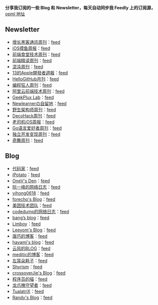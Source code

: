 **分享我订阅的一些 Blog 和 Newsletter，每天自动同步我 Feedly 上的订阅源，**[opml 地址](https://github.com/superleeyom/my-feed-OPML/blob/master/feed.opml)

Newsletter
----------
- [增长黑客通讯周刊](https://us6.campaign-archive.com/feed?u=e4582460499f4aadae1a90e2b&id=d2c14f8a94)：[feed](https://us6.campaign-archive.com/feed?u=e4582460499f4aadae1a90e2b&id=d2c14f8a94)
- [iOS摸鱼周报](https://zhangferry.com/)：[feed](https://zhangferry.com/atom.xml)
- [前端食堂技术周刊](https://github.com/Geekhyt/weekly/issues)：[feed](https://rsshub.app/github/issue/Geekhyt/weekly)
- [前端精读周刊](https://github.com/ascoders/weekly/releases)：[feed](https://github.com/ascoders/weekly/releases.atom)
- [混沌周刊](https://weekly.love)：[feed](https://weekly.love/feed/atom/)
- [13的Apple開發者週報](https://ethanhuang13.substack.com)：[feed](https://ethanhuang13.substack.com/feed/)
- [HelloGitHub月刊](https://hellogithub.com)：[feed](https://hellogithub.com/rss)
- [编程狂人周刊](https://www.tuicool.com/mags)：[feed](http://www.tuicool.com/mags/rss_programming.rss)
- [阿里云前端技术周刊](https://github.com/aliyunfe/weekly/releases)：[feed](https://github.com/aliyunfe/weekly/releases.atom)
- [GeekPlux Lab](https://geekplux.zhubai.love/)：[feed](https://rsshub.app/zhubai/geekplux)
- [Newlearnerの自留地](https://t.me/s/NewlearnerChannel)：[feed](https://rsshub.app/telegram/channel/NewlearnerChannel)
- [野生架构师周刊](http://weekly.codelc.com/)：[feed](http://weekly.codelc.com/?format=rss)
- [DecoHack周刊](https://decohack.zhubai.love/)：[feed](https://rsshub.app/zhubai/decohack)
- [老司机iOS周报](https://github.com/SwiftOldDriver/iOS-Weekly/releases)：[feed](https://github.com/SwiftOldDriver/iOS-Weekly/releases.atom)
- [Go语言爱好者周刊](https://studygolang.com/go/weekly)：[feed](https://rsshub.app/go-weekly)
- [独立开发变现周刊](https://www.ezindie.com/weekly)：[feed](https://www.ezindie.com/feed/rss.xml)
- [奇舞周刊](https://weekly.75.team)：[feed](https://weekly.75.team/rss)

Blog
----
- [代码家](https://daimajia.com)：[feed](https://daimajia.com/feed)
- [iPotato](https://ipotato.me)：[feed](http://ipotato.me/feed)
- [OneV's Den](https://onevcat.com)：[feed](http://www.onevcat.com/rss/)
- [阮一峰的网络日志](http://www.ruanyifeng.com/blog/)：[feed](http://feeds.feedburner.com/ruanyifeng)
- [yihong0618](https://github.com/yihong0618/gitblog)：[feed](https://raw.githubusercontent.com/yihong0618/gitblog/master/feed.xml)
- [forecho's Blog](https://blog.forecho.com/)：[feed](http://blog.forecho.com/atom.xml)
- [美团技术团队](https://tech.meituan.com/feed/)：[feed](https://rsshub.app/meituan/tech/home)
- [codedump的网络日志](https://www.codedump.info/)：[feed](https://www.codedump.info/index.xml)
- [bang’s blog](http://blog.cnbang.net)：[feed](http://feeds.feedburner.com/webbang)
- [Limboy](https://limboy.me)：[feed](https://limboy.me/index.xml)
- [Leeyom's Blog](https://github.com/superleeyom/blog)：[feed](https://raw.githubusercontent.com/superleeyom/blog/master/feed.xml)
- [唐巧的博客](https://blog.devtang.com/)：[feed](http://blog.devtang.com/atom.xml)
- [hayami's blog](https://hayami-blog.typlog.io/)：[feed](https://hayami-blog.typlog.io/feed.xml)
- [云风的BLOG](https://blog.codingnow.com/)：[feed](http://blog.codingnow.com/atom.xml)
- [meditic的博客](https://meditic.com)：[feed](https://meditic.com/feed)
- [左耳朵耗子](https://coolshell.cn)：[feed](http://coolshell.cn/feed)
- [Shyrism](https://shyrz.me/)：[feed](https://shyrz.me/rss/)
- [crossoverJie's Blog](http://crossoverjie.top/)：[feed](https://crossoverjie.top/atom.xml)
- [程序员的喵](http://catcoding.me/)：[feed](https://catcoding.me/atom.xml)
- [龙爪槐守望者](http://www.ftium4.com/)：[feed](http://www.ftium4.com/rss.xml)
- [TualatriX](http://imtx.me/)：[feed](http://imtx.me/feed/latest/)
- [Randy's Blog](https://lutaonan.com/)：[feed](https://lutaonan.com/rss.xml)

